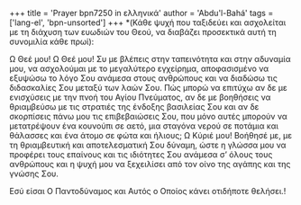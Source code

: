 +++
title = 'Prayer bpn7250 in ελληνικά'
author = 'Abdu'l-Bahá'
tags = ['lang-el', 'bpn-unsorted']
+++
*(Κάθε ψυχή που ταξιδεύει και ασχολείται µε τη διάχυση των ευωδιών του Θεού, να διαβάζει προσεκτικά αυτή τη συνοµιλία κάθε πρωί):

Ω Θεέ µου! Ω Θεέ µου! Συ µε βλέπεις στην ταπεινότητα και στην αδυναµία µου, να ασχολούµαι µε το µεγαλύτερο εγχείρηµα, αποφασισµένο να εξυψώσω το λόγο Σου ανάµεσα στους ανθρώπους και να διαδώσω τις διδασκαλίες Σου µεταξύ των λαών Σου. Πώς µπορώ να επιτύχω αν δε µε ενισχύσεις µε την πνοή του Αγίου Πνεύµατος, αν δε µε βοηθήσεις να θριαµβεύσω µε τις στρατιές της ένδοξης βασιλείας Σου και αν δε σκορπίσεις πάνω µου τις επιβεβαιώσεις Σου, που µόνο αυτές µπορούν να µετατρέψουν ένα κουνούπι σε αετό, µια σταγόνα νερού σε ποτάµια και θάλασσες και ένα άτοµο σε φώτα και ήλιους; Ω Κύριέ µου! Βοήθησέ µε, µε τη θριαµβευτική και αποτελεσµατική Σου δύναµη, ώστε η γλώσσα µου να προφέρει τους επαίνους και τις ιδιότητες Σου ανάµεσα σ’ όλους τους ανθρώπους και η ψυχή µου να ξεχειλίσει από τον οίνο της αγάπης και της γνώσης Σου.

Εσύ είσαι Ο Παντοδύναµος και Αυτός ο Οποίος κάνει οτιδήποτε θελήσει.!

